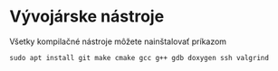 # Vývojárske nástroje

Všetky kompilačné nástroje môžete nainštalovať príkazom

```
sudo apt install git make cmake gcc g++ gdb doxygen ssh valgrind
```

